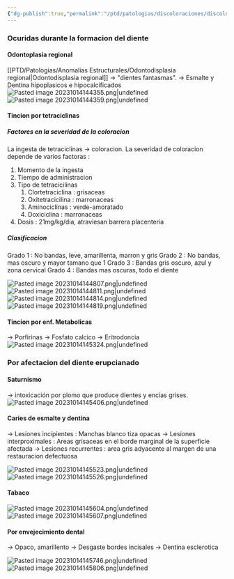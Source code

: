 ```yaml
---
{"dg-publish":true,"permalink":"/ptd/patologias/discoloraciones/discoloraciones-del-esmalte-y-de-la-dentina/"}
---
```



### Ocuridas durante la formacion del diente

#### Odontoplasia regional

[[PTD/Patologias/Anomalias Estructurales/Odontodisplasia regional\|Odontodisplasia regional]]  → "dientes fantasmas". 
→ Esmalte y Dentina hipoplasicos e hipocalcificados
![Pasted image 20231014144355.png|undefined](/img/user/PTD/M%C3%A9dias/Pasted%20image%2020231014144355.png)![Pasted image 20231014144359.png|undefined](/img/user/PTD/M%C3%A9dias/Pasted%20image%2020231014144359.png)

#### Tincion por tetraciclinas

##### Factores en la severidad de la coloracion
La ingesta de tetraciclinas → coloracion.
La severidad de coloracion depende de varios factoras :
1. Momento de la ingesta
2. Tiempo de administracion
3. Tipo de tetracicilinas
	1. Clortetraciclina : grisaceas
	2. Oxitetracicilina : marronaceas
	3. Aminociclinas : verde-amoratado
	4. Doxiciclina : marronaceas
4. Dosis : 21mg/kg/dia, atraviesan barrera placenteria

##### Clasificacion
Grado 1 : No bandas, leve, amarillenta, marron y gris
Grado 2 : No bandas, mas oscuro y mayor tamano que 1
Grado 3 : Bandas gris oscuro, azul y zona cervical
Grado 4 : Bandas mas oscuras, todo el diente

![Pasted image 20231014144807.png|undefined](/img/user/PTD/M%C3%A9dias/Pasted%20image%2020231014144807.png)![Pasted image 20231014144811.png|undefined](/img/user/PTD/M%C3%A9dias/Pasted%20image%2020231014144811.png)![Pasted image 20231014144814.png|undefined](/img/user/PTD/M%C3%A9dias/Pasted%20image%2020231014144814.png)![Pasted image 20231014144819.png|undefined](/img/user/PTD/M%C3%A9dias/Pasted%20image%2020231014144819.png)

#### Tincion por enf. Metabolicas 

→ Porfirinas
→ Fosfato calcico
→ Eritrodoncia
![Pasted image 20231014145324.png|undefined](/img/user/PTD/M%C3%A9dias/Pasted%20image%2020231014145324.png)


### Por afectacion del diente erupcianado

#### Saturnismo

→ intoxicación por plomo que produce dientes y encías grises.
![Pasted image 20231014145406.png|undefined](/img/user/PTD/M%C3%A9dias/Pasted%20image%2020231014145406.png)

#### Caries de esmalte y dentina

→ Lesiones incipientes : Manchas blanco tiza opacas
→ Lesiones interproximales : Areas grisaceas en el borde marginal de la superficie afectada
→ Lesiones recurrentes : area gris adyacente al margen de una restauracion defectuosa

![Pasted image 20231014145523.png|undefined](/img/user/PTD/M%C3%A9dias/Pasted%20image%2020231014145523.png)![Pasted image 20231014145526.png|undefined](/img/user/PTD/M%C3%A9dias/Pasted%20image%2020231014145526.png)

#### Tabaco

![Pasted image 20231014145604.png|undefined](/img/user/PTD/M%C3%A9dias/Pasted%20image%2020231014145604.png)![Pasted image 20231014145607.png|undefined](/img/user/PTD/M%C3%A9dias/Pasted%20image%2020231014145607.png)


#### Por envejecimiento dental

→ Opaco, amarillento
→ Desgaste bordes incisales
→ Dentina esclerotica

![Pasted image 20231014145746.png|undefined](/img/user/PTD/M%C3%A9dias/Pasted%20image%2020231014145746.png)![Pasted image 20231014145806.png|undefined](/img/user/PTD/M%C3%A9dias/Pasted%20image%2020231014145806.png)

